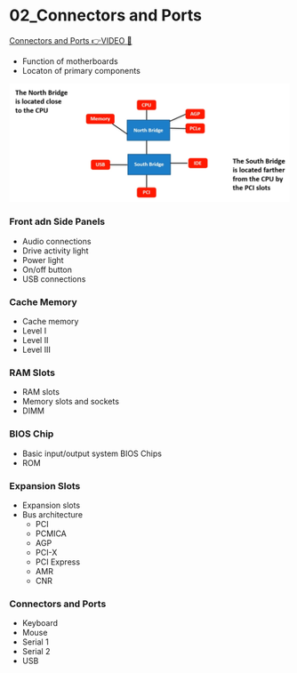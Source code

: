 # 02_Connectors and Ports

[Connectors and Ports 👉VIDEO &#128279;](https://alison.com/topic/learn/84189/topic-a)

- Function of motherboards
- Locaton of primary components

![](img/NSconntctor.png)

### Front adn Side Panels

- Audio connections
- Drive activity light
- Power light
- On/off button
- USB connections

### Cache Memory

- Cache memory
- Level I
- Level II
- Level III

### RAM Slots

- RAM slots
- Memory slots and sockets
- DIMM

### BIOS Chip

- Basic input/output system BIOS Chips
- ROM

### Expansion Slots

- Expansion slots
- Bus architecture
  - PCI
  - PCMICA
  - AGP
  - PCI-X
  - PCI Express
  - AMR
  - CNR

### Connectors and Ports

- Keyboard
- Mouse
- Serial 1
- Serial 2
- USB

